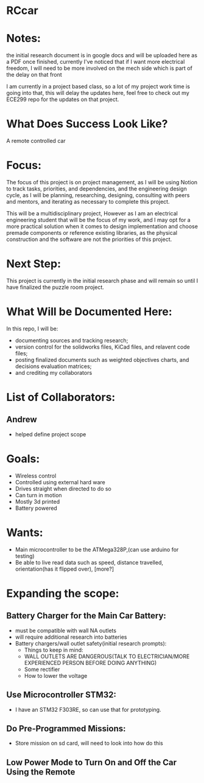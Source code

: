 # RCcar

# Notes:

the initial research document is in google docs and will be uploaded here as a PDF once finished, currently I've noticed that if I want more electrical freedom, I will need to be more involved on the mech side which is part of the delay on that front

I am currently in a project based class, so a lot of my project work time is going into that, this will delay the updates here, feel free to check out my ECE299 repo for the updates on that project.


# What Does Success Look Like?

A remote controlled car

# Focus:
The focus of this project is on project management, as I will be using Notion to track tasks, priorities, 
and dependencies, and the engineering design cycle, as I will be planning, researching, designing, consulting with peers and mentors, 
and iterating as necessary to complete this project.

This will be a multidisciplinary project, 
However as I am an electrical engineering student that will be the focus of my work, 
and I may opt for a more practical solution when it comes to design implementation and choose premade components or reference existing libraries, 
as the physical construction and the software are not the priorities of this project.

# Next Step:
This project is currently in the initial research phase and will remain so until I have finalized the puzzle room project.

# What Will be Documented Here:
In this repo, I will be:
- documenting sources and tracking research;
- version control for the solidworks files, KiCad files, and relavent code files;
- posting finalized documents such as weighted objectives charts, and decisions evaluation matrices;
- and crediting my collaborators

# List of Collaborators:
## Andrew
- helped define project scope


# Goals:
- Wireless control
- Controlled using external hard ware
- Drives straight when directed to do so
- Can turn in motion
- Mostly 3d printed
- Battery powered


# Wants:
- Main microcontroller to be the ATMega328P,(can use arduino for testing)
- Be able to live read data such as speed, distance travelled, orientation(has it flipped over), [more?]




# Expanding the scope:
## Battery Charger for the Main Car Battery: 
- must be compatible with wall NA outlets
- will require additional research into batteries
- Battery chargers/wall outlet safety(initial research prompts):
	- Things to keep in mind:
	- WALL OUTLETS ARE DANGEROUS(TALK TO ELECTRICIAN/MORE EXPERIENCED PERSON BEFORE DOING ANYTHING)
	- Some rectifier
	- How to lower the voltage
## Use Microcontroller STM32:
- I have an STM32 F303RE, so can use that for prototyping.
## Do Pre-Programmed Missions:
- Store mission on sd card, will need to look into how do this
## Low Power Mode to Turn On and Off the Car Using the Remote
